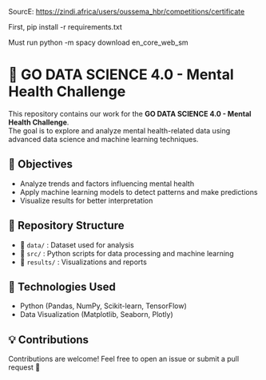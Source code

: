 SourcE: https://zindi.africa/users/oussema_hbr/competitions/certificate

First, pip install -r requirements.txt

Must run python -m spacy download en_core_web_sm


# 🧠 GO DATA SCIENCE 4.0 - Mental Health Challenge  

This repository contains our work for the **GO DATA SCIENCE 4.0 - Mental Health Challenge**.  
The goal is to explore and analyze mental health-related data using advanced data science and machine learning techniques.  

## 📌 Objectives  
- Analyze trends and factors influencing mental health  
- Apply machine learning models to detect patterns and make predictions  
- Visualize results for better interpretation  

## 📁 Repository Structure  
- 📂 `data/` : Dataset used for analysis  
- 📂 `src/` : Python scripts for data processing and machine learning  
- 📂 `results/` : Visualizations and reports  

## 🚀 Technologies Used  
- Python (Pandas, NumPy, Scikit-learn, TensorFlow)  
- Data Visualization (Matplotlib, Seaborn, Plotly)  

## 💡 Contributions  
Contributions are welcome! Feel free to open an issue or submit a pull request 🚀  

